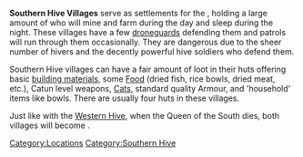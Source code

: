 **Southern Hive Villages** serve as settlements for the [](03%20-%20Projects%20&%20Wikis/Kenshi/Kenshi%20Wiki/Kenshi%20Wiki%20Template/Southern_Hive.md), holding a large amount of [](Southern_Hive_Worker_Drone.md) who will mine and
farm during the day and sleep during the night. These villages have a
few [droneguards](Droneguard.md "wikilink") defending them and patrols will
run through them occasionally. They are dangerous due to the sheer
number of hivers and the decently powerful hive soldiers who defend
them.

Southern Hive villages can have a fair amount of loot in their huts
offering basic [building materials](Building_Materials.md "wikilink"), some
[Food](Food.md "wikilink") (dried fish, rice bowls, dried meat, etc.),
Catun level weapons, [Cats](Cats.md "wikilink"), standard quality Armour,
and 'household' items like bowls. There are usually four huts in these
villages.

Just like with the [Western Hive](Western_Hive.md "wikilink"), when the
Queen of the South dies, both villages will become [](Deadhive_Overrun.md).

[Category:Locations](Category:Locations "wikilink") [Category:Southern
Hive](Category:Southern_Hive "wikilink")
